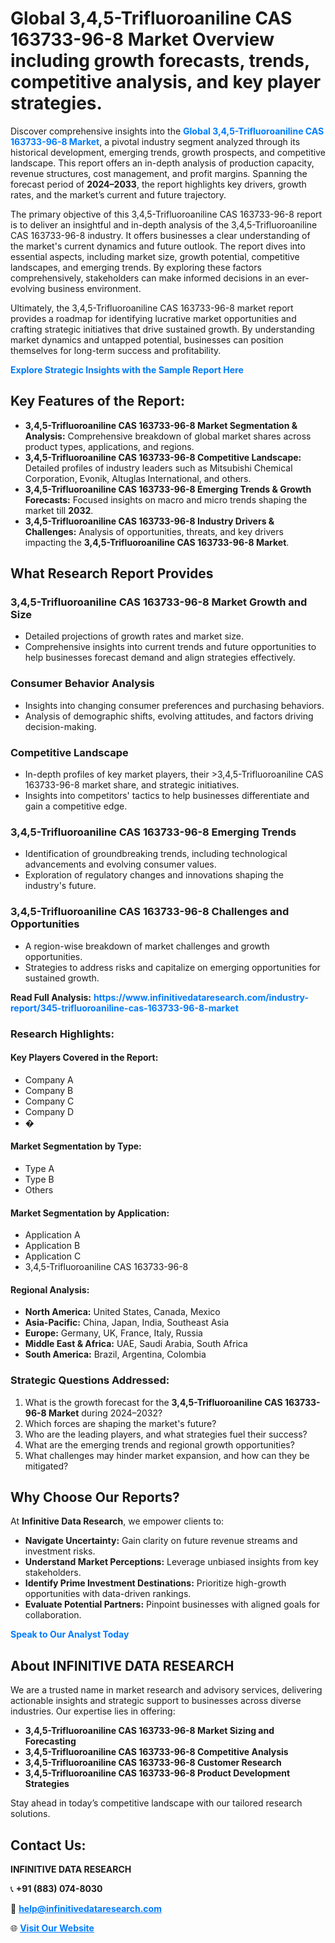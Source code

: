 <h1>Global 3,4,5-Trifluoroaniline CAS 163733-96-8 Market Overview including growth forecasts, trends, competitive analysis, and key player strategies.</h1>
<p>
Discover comprehensive insights into the 
<a href="https://www.infinitivedataresearch.com/industry-report/345-trifluoroaniline-cas-163733-96-8-market" rel="dofollow" style="color: #007BFF; text-decoration: none;"><strong>Global 3,4,5-Trifluoroaniline CAS 163733-96-8 Market</strong></a>, a pivotal industry segment analyzed through its historical development, emerging trends, growth prospects, and competitive landscape. This report offers an in-depth analysis of production capacity, revenue structures, cost management, and profit margins. Spanning the forecast period of <strong>2024–2033</strong>, the report highlights key drivers, growth rates, and the market’s current and future trajectory.
</p>
<p>
The primary objective of this 3,4,5-Trifluoroaniline CAS 163733-96-8 report is to deliver an insightful and in-depth analysis of the 3,4,5-Trifluoroaniline CAS 163733-96-8 industry. It offers businesses a clear understanding of the market's current dynamics and future outlook. The report dives into essential aspects, including market size, growth potential, competitive landscapes, and emerging trends. By exploring these factors comprehensively, stakeholders can make informed decisions in an ever-evolving business environment.
</p>
<p>
Ultimately, the 3,4,5-Trifluoroaniline CAS 163733-96-8 market report provides a roadmap for identifying lucrative market opportunities and crafting strategic initiatives that drive sustained growth. By understanding market dynamics and untapped potential, businesses can position themselves for long-term success and profitability.
</p>
<p>
<a href="https://www.infinitivedataresearch.com/request-sample/reportId=111049" style="color: #007BFF; text-decoration: none;"><strong>Explore Strategic Insights with the Sample Report Here</strong></a>
</p>

<h2>Key Features of the Report:</h2>
<ul>
<li><strong>3,4,5-Trifluoroaniline CAS 163733-96-8 Market Segmentation & Analysis:</strong> Comprehensive breakdown of global market shares across product types, applications, and regions.</li>
<li><strong>3,4,5-Trifluoroaniline CAS 163733-96-8 Competitive Landscape:</strong> Detailed profiles of industry leaders such as Mitsubishi Chemical Corporation, Evonik, Altuglas International, and others.</li>
<li><strong>3,4,5-Trifluoroaniline CAS 163733-96-8 Emerging Trends & Growth Forecasts:</strong> Focused insights on macro and micro trends shaping the market till <strong>2032</strong>.</li>
<li><strong>3,4,5-Trifluoroaniline CAS 163733-96-8 Industry Drivers & Challenges:</strong> Analysis of opportunities, threats, and key drivers impacting the <strong>3,4,5-Trifluoroaniline CAS 163733-96-8 Market</strong>.</li>
</ul>

<h2>What Research Report Provides</h2>
<h3>3,4,5-Trifluoroaniline CAS 163733-96-8 Market Growth and Size</h3>
<ul>
<li>Detailed projections of growth rates and market size.</li>
<li>Comprehensive insights into current trends and future opportunities to help businesses forecast demand and align strategies effectively.</li>
</ul>

<h3>Consumer Behavior Analysis</h3>
<ul>
<li>Insights into changing consumer preferences and purchasing behaviors.</li>
<li>Analysis of demographic shifts, evolving attitudes, and factors driving decision-making.</li>
</ul>

<h3>Competitive Landscape</h3>
<ul>
<li>In-depth profiles of key market players, their >3,4,5-Trifluoroaniline CAS 163733-96-8 market share, and strategic initiatives.</li>
<li>Insights into competitors' tactics to help businesses differentiate and gain a competitive edge.</li>
</ul>

<h3>3,4,5-Trifluoroaniline CAS 163733-96-8 Emerging Trends</h3>
<ul>
<li>Identification of groundbreaking trends, including technological advancements and evolving consumer values.</li>
<li>Exploration of regulatory changes and innovations shaping the industry's future.</li>
</ul>

<h3>3,4,5-Trifluoroaniline CAS 163733-96-8 Challenges and Opportunities</h3>
<ul>
<li>A region-wise breakdown of market challenges and growth opportunities.</li>
<li>Strategies to address risks and capitalize on emerging opportunities for sustained growth.</li>
</ul>
<p><strong>Read Full Analysis:</strong> <a href="https://www.infinitivedataresearch.com/industry-report/345-trifluoroaniline-cas-163733-96-8-market" rel="dofollow" style="color: #007BFF; text-decoration: none;"><strong>https://www.infinitivedataresearch.com/industry-report/345-trifluoroaniline-cas-163733-96-8-market</strong></a></p>
<h3>Research Highlights:</h3>
<h4>Key Players Covered in the Report:</h4>
<ul><li>Company A</li><li>Company B</li><li>Company C</li><li>Company D</li><li>�</li></ul>
<h4>Market Segmentation by Type:</h4>
<ul><li>Type A</li><li>Type B</li><li>Others</li></ul>
<h4>Market Segmentation by Application:</h4>
<ul><li>Application A</li><li>Application B</li><li>Application C</li><li>3,4,5-Trifluoroaniline CAS 163733-96-8</li></ul>

<h4>Regional Analysis:</h4>
<ul>
<li><strong>North America:</strong> United States, Canada, Mexico</li>
<li><strong>Asia-Pacific:</strong> China, Japan, India, Southeast Asia</li>
<li><strong>Europe:</strong> Germany, UK, France, Italy, Russia</li>
<li><strong>Middle East & Africa:</strong> UAE, Saudi Arabia, South Africa</li>
<li><strong>South America:</strong> Brazil, Argentina, Colombia</li>
</ul>

<h3>Strategic Questions Addressed:</h3>
<ol>
<li>What is the growth forecast for the <strong>3,4,5-Trifluoroaniline CAS 163733-96-8 Market</strong> during 2024–2032?</li>
<li>Which forces are shaping the market's future?</li>
<li>Who are the leading players, and what strategies fuel their success?</li>
<li>What are the emerging trends and regional growth opportunities?</li>
<li>What challenges may hinder market expansion, and how can they be mitigated?</li>
</ol>

<h2>Why Choose Our Reports?</h2>
<p>At <strong>Infinitive Data Research</strong>, we empower clients to:</p>
<ul>
<li><strong>Navigate Uncertainty:</strong> Gain clarity on future revenue streams and investment risks.</li>
<li><strong>Understand Market Perceptions:</strong> Leverage unbiased insights from key stakeholders.</li>
<li><strong>Identify Prime Investment Destinations:</strong> Prioritize high-growth opportunities with data-driven rankings.</li>
<li><strong>Evaluate Potential Partners:</strong> Pinpoint businesses with aligned goals for collaboration.</li>
</ul>
<p><a href="https://www.infinitivedataresearch.com/industry-report/345-trifluoroaniline-cas-163733-96-8-market" rel="dofollow" style="color: #007BFF; text-decoration: none;"><strong>Speak to Our Analyst Today</strong></a></p>

<h2>About INFINITIVE DATA RESEARCH</h2>
<p>We are a trusted name in market research and advisory services, delivering actionable insights and strategic support to businesses across diverse industries. Our expertise lies in offering:</p>
<ul>
<li><strong>3,4,5-Trifluoroaniline CAS 163733-96-8 Market Sizing and Forecasting</strong></li>
<li><strong>3,4,5-Trifluoroaniline CAS 163733-96-8 Competitive Analysis</strong></li>
<li><strong>3,4,5-Trifluoroaniline CAS 163733-96-8 Customer Research</strong></li>
<li><strong>3,4,5-Trifluoroaniline CAS 163733-96-8 Product Development Strategies</strong></li>
</ul>
<p>Stay ahead in today’s competitive landscape with our tailored research solutions.</p>

<h2>Contact Us:</h2>
<p><strong>INFINITIVE DATA RESEARCH</strong></p>
<p>📞 <strong>+91 (883) 074-8030</strong></p>
<p>📧 <strong><a href="mailto:help@infinitivedataresearch.com" style="color: #007BFF;">help@infinitivedataresearch.com</a></strong></p>
<p>🌐 <strong><a href="https://www.infinitivedataresearch.com" rel="dofollow" style="color: #007BFF;">Visit Our Website</a></strong></p>